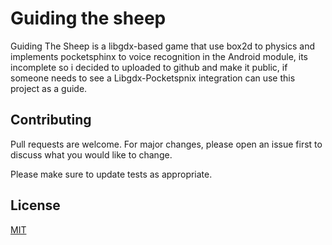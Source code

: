 # Guiding the sheep
 Guiding The Sheep is a libgdx-based game that use box2d to physics and implements 
pocketsphinx to voice recognition in the Android module, its incomplete so i decided
to uploaded to github and make it public, if someone needs to see a Libgdx-Pocketspnix
integration can use this project as a guide.

## Contributing
Pull requests are welcome. For major changes, please open an issue first to discuss what you would like to change.

Please make sure to update tests as appropriate.

## License
[MIT](https://choosealicense.com/licenses/mit/)
